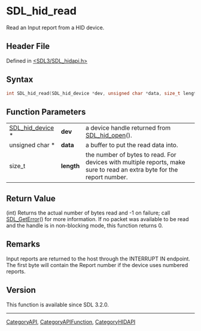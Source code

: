 # SDL_hid_read

Read an Input report from a HID device.

## Header File

Defined in [<SDL3/SDL_hidapi.h>](https://github.com/libsdl-org/SDL/blob/main/include/SDL3/SDL_hidapi.h)

## Syntax

```c
int SDL_hid_read(SDL_hid_device *dev, unsigned char *data, size_t length);
```

## Function Parameters

|                                    |            |                                                                                                                        |
| ---------------------------------- | ---------- | ---------------------------------------------------------------------------------------------------------------------- |
| [SDL_hid_device](SDL_hid_device) * | **dev**    | a device handle returned from [SDL_hid_open](SDL_hid_open)().                                                          |
| unsigned char *                    | **data**   | a buffer to put the read data into.                                                                                    |
| size_t                             | **length** | the number of bytes to read. For devices with multiple reports, make sure to read an extra byte for the report number. |

## Return Value

(int) Returns the actual number of bytes read and -1 on failure; call
[SDL_GetError](SDL_GetError)() for more information. If no packet was
available to be read and the handle is in non-blocking mode, this function
returns 0.

## Remarks

Input reports are returned to the host through the INTERRUPT IN endpoint.
The first byte will contain the Report number if the device uses numbered
reports.

## Version

This function is available since SDL 3.2.0.

----
[CategoryAPI](CategoryAPI), [CategoryAPIFunction](CategoryAPIFunction), [CategoryHIDAPI](CategoryHIDAPI)

